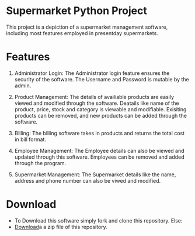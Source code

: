 # Supermarket Python Project
This project is a depiction of a supermarket management software, including most features employed in presentday supermarkets.

# Features
1. Administrator Login:
    The Administrator login feature ensures the security of the software. The Username and Password is mutable by the admin.

2. Product Management:
    The details of availiable products are easily viewed and modified through the software. Deatails like name of the product, price, stock and category is viewable and modifiable.
    Exisiting products can be removed, and new products can be added through the software.

3. Billing:
    The billing software takes in products and returns the total cost in bill format.

4. Employee Management:
    The Employee details can also be viewed and updated through this software. Employees can be removed and added through the program.

5. Supermarket Management:
    The Supermarket details like the name, address and phone number can also be viwed and modified.

# Download
- To Download this software simply fork and clone this repository. Else:
- <a href="https://github.com/john-erinjery/python-supermarket/archive/refs/heads/main.zip">Download</a>a a zip file of this repository.